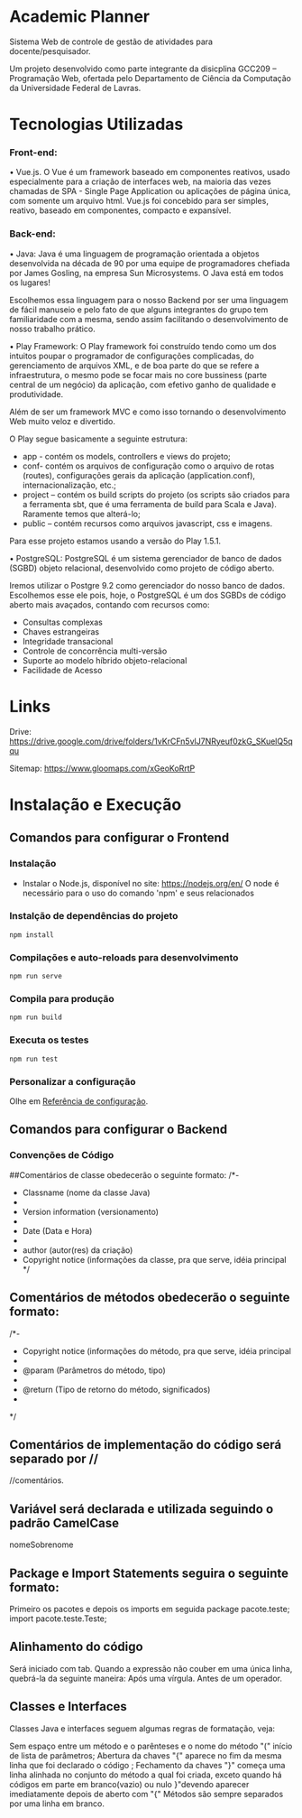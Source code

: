 # Academic Planner

Sistema Web de controle de gestão de atividades para docente/pesquisador.

Um projeto desenvolvido como parte integrante da disicplina GCC209 – Programação Web, ofertada pelo Departamento de Ciência da Computação da Universidade Federal de Lavras.


# Tecnologias Utilizadas

###	Front-end: 
• Vue.js. O Vue é um framework baseado em componentes reativos, usado especialmente para a criação de interfaces web, na maioria das vezes chamadas de SPA - Single Page Application ou aplicações de página única, com somente um arquivo html. Vue.js foi concebido para ser simples, reativo, baseado em componentes, compacto e expansível. 


###	Back-end: 
• Java: Java é uma linguagem de programação orientada a objetos desenvolvida na década de 90 por uma equipe de programadores chefiada por James Gosling, na empresa Sun Microsystems. O Java está em todos os lugares!

Escolhemos essa linguagem para o nosso Backend por ser uma linguagem de fácil manuseio e pelo fato de que alguns integrantes do grupo tem familiaridade com a mesma, sendo assim facilitando o desenvolvimento de nosso trabalho prático.

• Play Framework: O Play framework foi construído tendo como um dos intuitos poupar o programador de configurações complicadas, do gerenciamento de arquivos XML, e de boa parte do que se refere a infraestrutura, o mesmo pode se focar mais no core bussiness (parte central de um negócio) da aplicação, com efetivo ganho de qualidade e produtividade.

Além de ser um framework MVC e como isso tornando o desenvolvimento Web muito veloz e divertido.

O Play segue basicamente a seguinte estrutura:
  - app - contém os models, controllers e views do projeto;
  - conf- contém os arquivos de configuração como o arquivo de rotas (routes), configurações gerais da aplicação (application.conf), internacionalização, etc.;
  - project – contém os build scripts do projeto (os scripts são criados para a ferramenta sbt, que é uma ferramenta de build para Scala e Java). Raramente temos que alterá-lo;
  - public – contém recursos como arquivos javascript, css e imagens.

Para esse projeto estamos usando a versão do Play 1.5.1.

• PostgreSQL: PostgreSQL é um sistema gerenciador de banco de dados (SGBD) objeto relacional, desenvolvido como projeto de código aberto. 

Iremos utilizar o Postgre 9.2 como gerenciador do nosso banco de dados. Escolhemos esse ele pois, hoje, o PostgreSQL é um dos SGBDs de código aberto mais avaçados, contando com recursos como:
  - Consultas complexas
  - Chaves estrangeiras
  - Integridade transacional
  - Controle de concorrência multi-versão
  - Suporte ao modelo híbrido objeto-relacional
  - Facilidade de Acesso

# Links

Drive: https://drive.google.com/drive/folders/1vKrCFn5vlJ7NRyeuf0zkG_SKuelQ5qqu

Sitemap: https://www.gloomaps.com/xGeoKoRrtP

# Instalação e Execução

## Comandos para configurar o Frontend

### Instalação

- Instalar o Node.js, disponível no site: https://nodejs.org/en/
  O node é necessário para o uso do comando 'npm' e seus relacionados

### Instalção de dependências do projeto
```
npm install
```

### Compilações e auto-reloads para desenvolvimento
```
npm run serve
```

### Compila para produção
```
npm run build
```

### Executa os testes
```
npm run test
```

### Personalizar a configuração
Olhe em [Referência de configuração](https://cli.vuejs.org/config/).

## Comandos para configurar o Backend


### Convenções de Código

##Comentários de classe obedecerão o seguinte formato:
/*-
 * Classname             (nome da classe Java)
 * 
 * Version information   (versionamento)
 *
 * Date                  (Data e Hora)
 * 
 * author                (autor(res) da criação)
 * Copyright notice      (informações da classe, pra que serve, idéia principal
 */

## Comentários de métodos obedecerão o seguinte formato: 
/*-
 * Copyright notice      (informações do método, pra que serve, idéia principal
 * 
 * @param                 (Parâmetros do método, tipo)
 *
 * @return                (Tipo de retorno do método, significados)
 * 
 */

## Comentários de implementação do código será separado por //
 //comentários.

## Variável será declarada e utilizada seguindo o padrão CamelCase
nomeSobrenome

## Package e Import Statements seguira o seguinte formato:
Primeiro os pacotes e depois os imports em seguida
  package pacote.teste;
  import pacote.teste.Teste;

## Alinhamento do código
  Será iniciado com tab.
  Quando a expressão não couber em uma única linha, quebrá-la da seguinte maneira:
    Após uma vírgula.
    Antes de um operador.

## Classes e Interfaces
Classes Java e interfaces seguem algumas regras de formatação, veja:

  Sem espaço entre um método e o parênteses e o nome do método "(" início de lista de parâmetros;
  Abertura da chaves "{" aparece no fim da mesma linha que foi declarado o código ;
  Fechamento da chaves "}" começa uma linha alinhada no conjunto do método a qual foi criada, exceto quando há códigos em parte em branco(vazio) ou nulo }"devendo aparecer imediatamente depois de aberto com "{"
  Métodos são sempre separados por uma linha em branco.